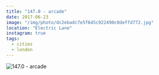 ```yaml
---
title: "147.0 - arcade"
date: 2017-06-23
image: "/img/photo/dc2ebadc7e5f645c922490c0deffd772.jpg"
location: "Electric Lane"
instagram: true
tags:
  - cities
  - london
---
```


![147.0 - arcade](/img/photo/dc2ebadc7e5f645c922490c0deffd772.jpg)

